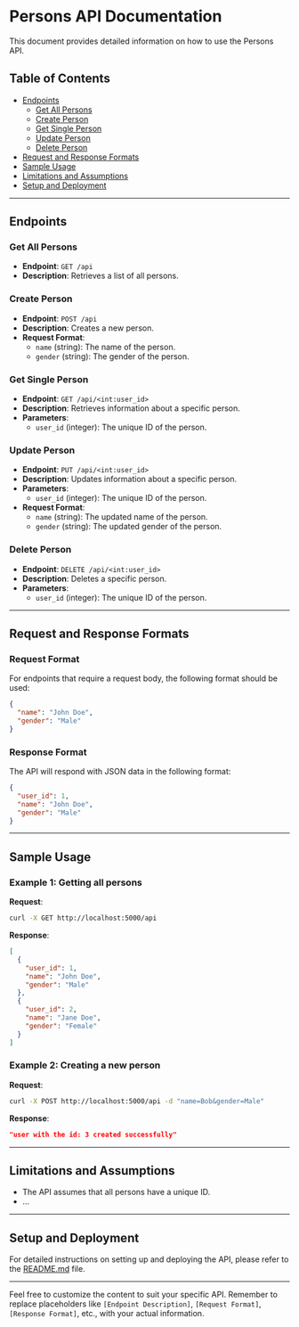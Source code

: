 
# Persons API Documentation

This document provides detailed information on how to use the Persons API.

## Table of Contents

- [Endpoints](#endpoints)
  - [Get All Persons](#get-all-persons)
  - [Create Person](#create-person)
  - [Get Single Person](#get-single-person)
  - [Update Person](#update-person)
  - [Delete Person](#delete-person)
- [Request and Response Formats](#request-and-response-formats)
- [Sample Usage](#sample-usage)
- [Limitations and Assumptions](#limitations-and-assumptions)
- [Setup and Deployment](#setup-and-deployment)

---

## Endpoints

### Get All Persons

- **Endpoint**: `GET /api`
- **Description**: Retrieves a list of all persons.

### Create Person

- **Endpoint**: `POST /api`
- **Description**: Creates a new person.
- **Request Format**:
  - `name` (string): The name of the person.
  - `gender` (string): The gender of the person.

### Get Single Person

- **Endpoint**: `GET /api/<int:user_id>`
- **Description**: Retrieves information about a specific person.
- **Parameters**:
  - `user_id` (integer): The unique ID of the person.

### Update Person

- **Endpoint**: `PUT /api/<int:user_id>`
- **Description**: Updates information about a specific person.
- **Parameters**:
  - `user_id` (integer): The unique ID of the person.
- **Request Format**:
  - `name` (string): The updated name of the person.
  - `gender` (string): The updated gender of the person.

### Delete Person

- **Endpoint**: `DELETE /api/<int:user_id>`
- **Description**: Deletes a specific person.
- **Parameters**:
  - `user_id` (integer): The unique ID of the person.

---

## Request and Response Formats

### Request Format

For endpoints that require a request body, the following format should be used:

```json
{
  "name": "John Doe",
  "gender": "Male"
}
```

### Response Format

The API will respond with JSON data in the following format:

```json
{
  "user_id": 1,
  "name": "John Doe",
  "gender": "Male"
}
```

---

## Sample Usage

### Example 1: Getting all persons

**Request**:

```bash
curl -X GET http://localhost:5000/api
```

**Response**:

```json
[
  {
    "user_id": 1,
    "name": "John Doe",
    "gender": "Male"
  },
  {
    "user_id": 2,
    "name": "Jane Doe",
    "gender": "Female"
  }
]
```

### Example 2: Creating a new person

**Request**:

```bash
curl -X POST http://localhost:5000/api -d "name=Bob&gender=Male"
```

**Response**:

```json
"user with the id: 3 created successfully"
```

---

## Limitations and Assumptions

- The API assumes that all persons have a unique ID.
- ...

---

## Setup and Deployment

For detailed instructions on setting up and deploying the API, please refer to the [README.md](README.md) file.

---

Feel free to customize the content to suit your specific API. Remember to replace placeholders like `[Endpoint Description]`, `[Request Format]`, `[Response Format]`, etc., with your actual information.